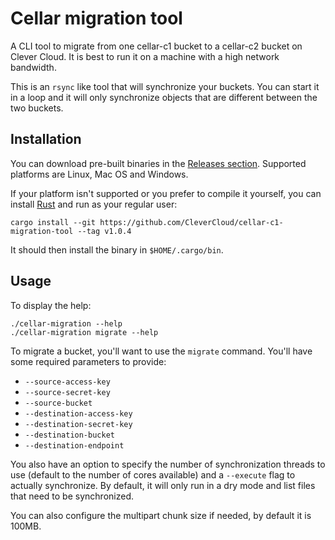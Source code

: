 # Cellar migration tool

A CLI tool to migrate from one cellar-c1 bucket to a cellar-c2 bucket on Clever Cloud. It is best to run it on a machine with a high network bandwidth.

This is an `rsync` like tool that will synchronize your buckets. You can start it in a loop and it will only synchronize objects that are different between the two buckets.

## Installation

You can download pre-built binaries in the [Releases section](https://github.com/CleverCloud/cellar-c1-migration-tool/releases). Supported platforms are Linux, Mac OS and Windows.

If your platform isn't supported or you prefer to compile it yourself, you can install [Rust](https://www.rust-lang.org/) and run as your regular user:

```
cargo install --git https://github.com/CleverCloud/cellar-c1-migration-tool --tag v1.0.4
```

It should then install the binary in `$HOME/.cargo/bin`.

## Usage

To display the help:

```
./cellar-migration --help
./cellar-migration migrate --help
```

To migrate a bucket, you'll want to use the `migrate` command. You'll have some required parameters to provide:
- `--source-access-key`
- `--source-secret-key`
- `--source-bucket`
- `--destination-access-key`
- `--destination-secret-key`
- `--destination-bucket`
- `--destination-endpoint`

You also have an option to specify the number of synchronization threads to use (default to the number of cores available) and a `--execute` flag to actually synchronize. By default,
it will only run in a dry mode and list files that need to be synchronized.

You can also configure the multipart chunk size if needed, by default it is 100MB.